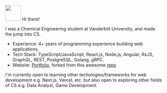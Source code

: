 <img src="https://media.giphy.com/media/hvRJCLFzcasrR4ia7z/giphy.gif" width="50">
Hi there! 

I was a Chemical Engineering student at Vanderbilt University, and made the jump into CS.

- Experience: 4+ years of programming experience building web applications. 
- Tech Stack: TypeScript/JavaScript, React.js, Node.js, Angular, RxJS, GraphQL, REST, PostgreSQL, Golang, gRPC. 
- Website: [Portfolio](https://izzulaizad-portfolio.vercel.app/), forked from this awesome [repo](https://cveinnt.com)

I'm currently open to learning other techologies/frameworks for web development e.g. Next.js, Vercel, etc. but also 
open to exploring other fields of CS e.g. Data Analyst, Game Development.
